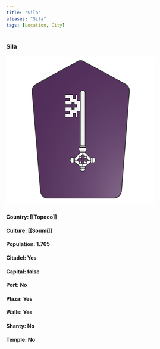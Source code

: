 ```yaml
---
title: "Sila"
aliases: "Sila"
tags: [Location, City]
---
```

### Sila
![](attachment/8bec511d36634b91ee6fce68fd192ca6.svg)

#### Country: [[Topoco]]

#### Culture: [[Soumi]]

#### Population: 1.765

#### Citadel: Yes

#### Capital: false

#### Port: No

#### Plaza: Yes

#### Walls: Yes

#### Shanty: No

#### Temple: No


